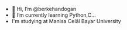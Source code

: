 - 👋 Hi, I’m @berkehandogan
- 🌱 I’m currently learning Python,C...
- I'm studying at Manisa Celâl Bayar University
<!---
berkehandogan/berkehandogan is a ✨ special ✨ repository because its `README.md` (this file) appears on your GitHub profile.
You can click the Preview link to take a look at your changes.
--->
